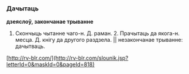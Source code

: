 ### Дачытаць
**дзеяслоў, закончанае трыванне**

1. Скончыць чытанне чаго-н. Д. раман. 2. Прачытаць да якога-н. месца. Д. кнігу да другого раздзела. || незакончанае трыванне: дачытваць.

<a rel="author">[http://rv-blr.com/](http://rv-blr.com/slounik.jsp?letterId=0&maskId=0&pageId=818)</a>
